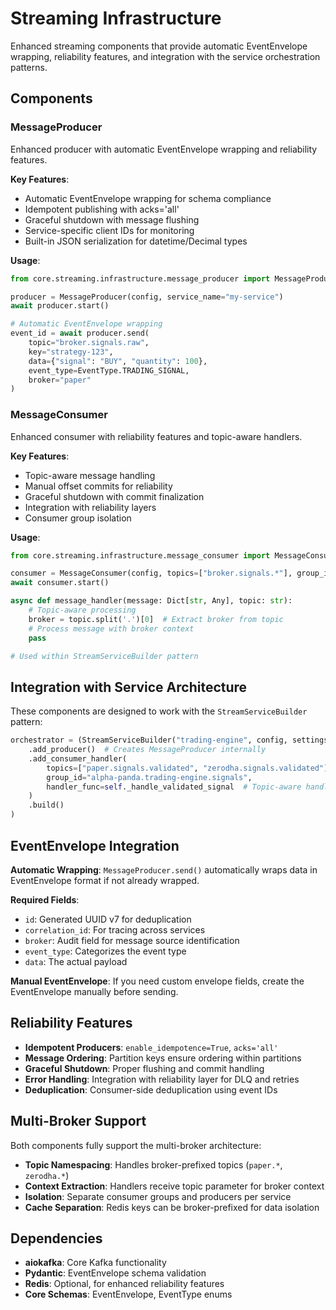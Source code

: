 # Streaming Infrastructure

Enhanced streaming components that provide automatic EventEnvelope wrapping, reliability features, and integration with the service orchestration patterns.

## Components

### MessageProducer
Enhanced producer with automatic EventEnvelope wrapping and reliability features.

**Key Features**:
- Automatic EventEnvelope wrapping for schema compliance
- Idempotent publishing with acks='all'
- Graceful shutdown with message flushing
- Service-specific client IDs for monitoring
- Built-in JSON serialization for datetime/Decimal types

**Usage**:
```python
from core.streaming.infrastructure.message_producer import MessageProducer

producer = MessageProducer(config, service_name="my-service")
await producer.start()

# Automatic EventEnvelope wrapping
event_id = await producer.send(
    topic="broker.signals.raw",
    key="strategy-123",
    data={"signal": "BUY", "quantity": 100},
    event_type=EventType.TRADING_SIGNAL,
    broker="paper"
)
```

### MessageConsumer
Enhanced consumer with reliability features and topic-aware handlers.

**Key Features**:
- Topic-aware message handling
- Manual offset commits for reliability
- Graceful shutdown with commit finalization
- Integration with reliability layers
- Consumer group isolation

**Usage**:
```python
from core.streaming.infrastructure.message_consumer import MessageConsumer

consumer = MessageConsumer(config, topics=["broker.signals.*"], group_id="my-service.signals")
await consumer.start()

async def message_handler(message: Dict[str, Any], topic: str):
    # Topic-aware processing
    broker = topic.split('.')[0]  # Extract broker from topic
    # Process message with broker context
    pass

# Used within StreamServiceBuilder pattern
```

## Integration with Service Architecture

These components are designed to work with the `StreamServiceBuilder` pattern:

```python
orchestrator = (StreamServiceBuilder("trading-engine", config, settings)
    .add_producer()  # Creates MessageProducer internally
    .add_consumer_handler(
        topics=["paper.signals.validated", "zerodha.signals.validated"],
        group_id="alpha-panda.trading-engine.signals",
        handler_func=self._handle_validated_signal  # Topic-aware handler
    )
    .build()
)
```

## EventEnvelope Integration

**Automatic Wrapping**: `MessageProducer.send()` automatically wraps data in EventEnvelope format if not already wrapped.

**Required Fields**:
- `id`: Generated UUID v7 for deduplication
- `correlation_id`: For tracing across services  
- `broker`: Audit field for message source identification
- `event_type`: Categorizes the event type
- `data`: The actual payload

**Manual EventEnvelope**: If you need custom envelope fields, create the EventEnvelope manually before sending.

## Reliability Features

- **Idempotent Producers**: `enable_idempotence=True`, `acks='all'`
- **Message Ordering**: Partition keys ensure ordering within partitions
- **Graceful Shutdown**: Proper flushing and commit handling
- **Error Handling**: Integration with reliability layer for DLQ and retries
- **Deduplication**: Consumer-side deduplication using event IDs

## Multi-Broker Support

Both components fully support the multi-broker architecture:

- **Topic Namespacing**: Handles broker-prefixed topics (`paper.*`, `zerodha.*`)
- **Context Extraction**: Handlers receive topic parameter for broker context
- **Isolation**: Separate consumer groups and producers per service
- **Cache Separation**: Redis keys can be broker-prefixed for data isolation

## Dependencies

- **aiokafka**: Core Kafka functionality
- **Pydantic**: EventEnvelope schema validation
- **Redis**: Optional, for enhanced reliability features
- **Core Schemas**: EventEnvelope, EventType enums